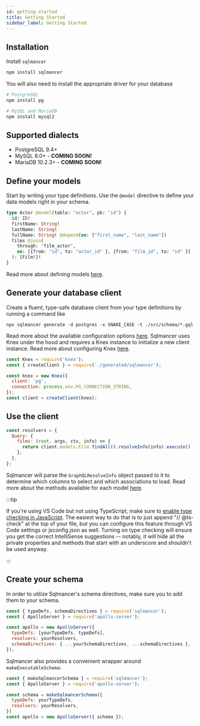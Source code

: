 ```yaml
---
id: getting-started
title: Getting Started
sidebar_label: Getting Started
---
```


## Installation

Install `sqlmancer`

```bash
npm install sqlmancer
```

You will also need to install the appropriate driver for your database

```bash
# PostgreSQL
npm install pg

# MySQL and MariaDB
npm install mysql2
```

## Supported dialects

* PostgreSQL 9.4+
* MySQL 8.0+ - **COMING SOON!**
* MariaDB 10.2.3+ - **COMING SOON!**

## Define your models

Start by writing your type definitions. Use the `@model` directive to define your data models right in your schema.

```graphql
type Actor @model(table: "actor", pk: "id") {
  id: ID!
  firstName: String!
  lastName: String!
  fullName: String! @depend(on: ["first_name", "last_name"])
  films @join(
    through: 'film_actor',
    on: [{from: "id", to: "actor_id" }, {from: "film_id", to: "id" }]
  ): [Film!]!
}
```

Read more about defining models [here](defining-models).

## Generate your database client

Create a fluent, type-safe database client from your type definitions by running a command like

```
npx sqlmancer generate -d postgres -x SNAKE_CASE -t ./src/schema/*.gql
```

Read more about the available configuration options [here](config). Sqlmancer uses Knex under the hood and requires a Knex instance to initialize a new client instance. Read more about configuring Knex [here](https://knexjs.org/).

```js
const Knex = require('knex');
const { createClient } = require('./generated/sqlmancer');

const knex = new Knex({
  client: 'pg',
  connection: process.env.PG_CONNECTION_STRING,
});
const client = createClient(knex);
```

## Use the client
```js
const resolvers = {
  Query: {
    films: (root, args, ctx, info) => {
      return client.models.Film.findAll().resolveInfo(info).execute()
    },
  },
};
```

Sqlmancer will parse the `GraphQLResolveInfo` object passed to it to determine which columns to select and which associations to load. Read more about the methods available for each model [here](client).

:::tip

If you're using VS Code but not using TypeScript, make sure to [enable type checking in JavaScript](https://code.visualstudio.com/docs/nodejs/working-with-javascript#_type-checking-javascript). The easiest way to do that is to just append "// @ts-check" at the top of your file, but you can configure this feature through VS Code settings or jsconfig.json as well. Turning on type checking will ensure you get the correct IntelliSense suggestions -- notably, it will hide all the private properties and methods that start with an underscore and shouldn't be used anyway.

:::

## Create your schema

In order to utilize Sqlmancer's schema directives, make sure you to add them to your schema.

```js
const { typeDefs, schemaDirectives } = require('sqlmancer');
const { ApolloServer } = require('apollo-server');

const apollo = new ApolloServer({
  typeDefs: [yourTypeDefs, typeDefs],
  resolvers: yourResolvers,
  schemaDirectives: { ...yourSchemaDirectives, ...schemaDirectives },
});
```

Sqlmancer also provides a convenient wrapper around `makeExecutableSchema`:

```js
const { makeSqlmancerSchema } = require('sqlmancer');
const { ApolloServer } = require('apollo-server');

const schema = makeSqlmancerSchema({
  typeDefs: yourTypeDefs,
  resolvers: yourResolvers,
})
const apollo = new ApolloServer({ schema });
```
